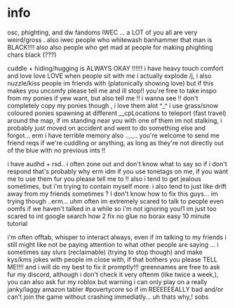 # info
  osc, phighting, and dw fandoms IWEC ... a LOT of you all are very weird/gross . also iwec people who whitewash banhammer that man is BLACK!!!! also also people who get mad at people for making phighting chars black (???)

  cuddle + hiding/hugging is ALWAYS OKAY !!!!!! i have heavy touch comfort and love love LOVE when people sit with me i actually explode /j, i also nuzzle/kiss people im friends with (platonically showing love) but if this makes you uncomfy please tell me and ill stop!! you're free to take inspo from my ponies if yew want, but also tell me !! i wanna see !! don't completely copy my ponies though , i love them alot ^_^ i use grass/snow coloured ponies spawning at different __cpLocations to teleport (fast travel) around the map, if im standing near you with one of them im not stalking, i probably just moved on accident and went to do something else and forgot... erm i have terrible memory also ..,.,..
  you're welcome to send me friend reqs if we're cuddling or anything, as long as they're not directly out of the blue with no previous ints !! 

  i have audhd + rsd.. i often zone out and don't know what to say so if i don't respond that's probably why erm idm if you use tonetags on me, if you want me to use them fur you please tell me to !! also i tend to get jealous sometimes, but i'm trying to contain myself more. i also tend to just like drift away from my friends sometimes ? I don't know how to fix this guys... im trying though ..erm... uhm often im extremely scared to talk to people even oomfs if we haven't talked in a while so i'm not ignoring you!1 im just too scared to int google search how 2 fix no glue no borax easy 10 minute tutorial

  i'm often offtab, whisper to interact always, even if im talking to my friends i still might like not be paying attention to what other people are saying ...
  i sometimes say slurs (reclaimable) (trying to stop though) and make kys/kms jokes with people im close with, if that bothers you please TELL ME!!!! and i will do my best to fix it promptly!!! greennames are free to ask fur my discord, although i don't check it very oftenm (like twice a week,), you can also ask fur my roblox but warning i can only play on a really janky/laggy amazon tabler #povertycore so if im REEEEEEALLY bad and/or can't join the game without crashing immediatly... uh thats why,! sobs

